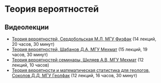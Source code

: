 # Теория вероятностей

## Видеолекции

* [Теория вероятностей, Сердобольская М.Л, МГУ Физфак](https://www.youtube.com/playlist?list=PLcsjsqLLSfNA6Zt2QBaqFDR7D8N-31Vvm) (14 лекций, 20 часов, 30 минут)
* [Теория вероятностей, Шабанов Д.А, МГУ Мехмат](https://www.youtube.com/playlist?list=PLcsjsqLLSfNAL9WdilSoGlmhPLDj__UPd) (15 лекций, 19 часов, 30 минут)
* [Теория вероятностей семинары, Шкляев А.В, МГУ Мехмат](https://www.youtube.com/playlist?list=PLcsjsqLLSfNBczMbigs0omrkhXwFpgnC4) (12 лекций, 10 часов)
* [Теория вероятности и математическая статистика для геологов, Соколов Д.Д, МГУ Геолфак](https://www.youtube.com/playlist?list=PLcsjsqLLSfNA5zUZIQpMBvSfU3NDBEzf2) (12 лекций, 16 часов, 30 минут)


